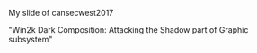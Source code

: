 My slide of cansecwest2017

"Win2k Dark Composition: Attacking the Shadow part of Graphic subsystem"
